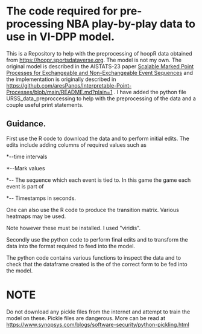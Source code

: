 # The code required for pre-processing NBA play-by-play data to use in VI-DPP model. 
This is a Repository to help with the preprocessing of hoopR data obtained from https://hoopr.sportsdataverse.org. The model is not my own. 
The original model is described in the AISTATS-23 paper [Scalable Marked Point Processes for Exchangeable and
Non-Exchangeable Event Sequences](https://arxiv.org/pdf/2105.14574.pdf) and the implementation is originally described in 
https://github.com/aresPanos/Interpretable-Point-Processes/blob/main/README.md?plain=1 . I have added the python file URSS_data_preproccessing
to help with the preprocessing of the data and a couple useful print statements. 
## Guidance. 
First use the R code to download the data and to perform initial edits. The edits include adding columns of required values such as 

*--time intervals 

*--Mark values 

*-- The sequence which each event is tied to. In this game the game each event is part of

*-- Timestamps in seconds. 

One can also use the R code to produce the transition matrix. Various heatmaps may be used. 

Note however these must be installed. I used "viridis".

Secondly use the python code to perform final edits and to transform the data into the format required to feed into the model. 

The python code contains various functions to inspect the data and to check that the dataframe created is the of the correct form to be fed into the model. 
# NOTE
Do not download any pickle files from the internet and attempt to train the model on these. Pickle files are dangerous. More can be read at 
https://www.synopsys.com/blogs/software-security/python-pickling.html

